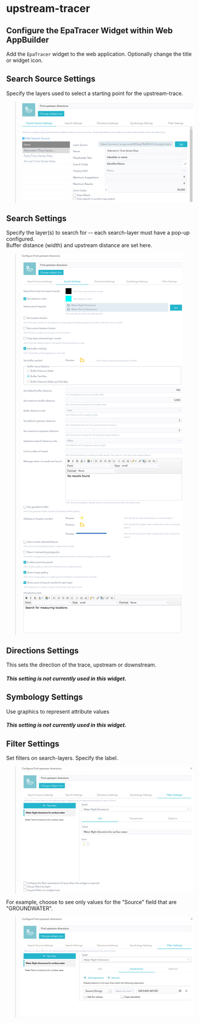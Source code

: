# upstream-tracer
## Configure the EpaTracer Widget within Web AppBuilder   
Add the `EpaTracer` widget to the web application. Optionally change the title or widget icon.
## Search Source Settings
Specify the layers used to select a starting point for the upstream-trace.   
> ![Search Source Settings](images/settings/SearchSourceSettings.png)
## Search Settings
Specify the layer(s) to search for -- each search-layer must have a pop-up configured.  
Buffer distance (width) and upstream distance are set here.  
> ![Search Source Settings](images/settings/SearchSettings.png)
## Directions Settings
This sets the direction of the trace, upstream or downstream.  
##### This setting is not currently used in this widget.   
## Symbology Settings
Use graphics to represent attribute values
##### This setting is not currently used in this widget.   
## Filter Settings
Set filters on search-layers. Specify the label.   
> ![Filter Settings Info tab](images/settings/FilterSettingsInfo.png)   

For example, choose to see only values for the "Source" field that are "GROUNDWATER".   
> ![Filter Settings Expressions tab](images/settings/FilterSettingsExpressions.png)
